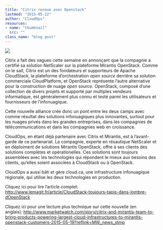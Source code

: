 ```yaml
---
title: "Citrix renoue avec Openstack"
lastmod: "2015-05-22"
author: "CloudOps"
resources:
- name: "thumbnail"
  src: ""
class_name: "blog post"
---
```


<img src="/images/blog/post/Mirantis-Openstack.png" class="main-blog-image">

<p>Citrix a fait des vagues cette semaine en annonçant que la compagnie a certifié sa solution NetScaler sur la plateforme Mirantis OpenStack. Comme on le sait, Citrix est un des fondateurs et supporteurs de Apache CloudStack, la plateforme d’orchestration <i>open source </i>derrière sa solution commerciale CloudPlatform, et OpenStack représente l’autre alternative pour la construction de nuage <i>open source</i>. OpenStack, composé d’une collection de divers projets et supporté par multiples vendeurs informatique, est généralement plus connu et testé parmi les utilisateurs et fournisseurs de l’infonuagique.</p>

<p>Cette nouvelle alliance crée donc un pont entre les deux camps avec comme résultat des solutions infonuagiques plus innovantes, surtout pour les nuages privés dans les grandes entreprises, dans les compagnies de télécommunications et dans les compagnies web en croissance.</p>

<p>CloudOps, en étant déjà partenaire avec Citrix et Mirantis, est à l’avant-garde de ce partenariat. La compagnie, experte en résautique NetScaler et en déploiment de solutions Mirantis OpenStack, offre à ses clients des solutions complètes et opérationelles. Ces solutions sont toujours assemblées avec les technologies qui répondent le mieux aux besoins des clients, qu’elles soient associées à CloudStack ou à OpenStack.</p>

<p>CloudOps a aussi bâti et gère cloud.ca, une infrastructure infonuagique régionale, qui utilise les deux technologies en production.</p>

<p>Cliquez ici pour lire l’article complet: <a href="http://www.lemagit.fr/article/CloudStack-toujours-tapis-dans-lombre-dOpenStack">http://www.lemagit.fr/article/CloudStack-toujours-tapis-dans-lombre-dOpenStack</a></p>

<p>Cliquez ici pour une lecture plus technique sur cette nouvelle (en anglais):&nbsp;<a href="http://www.marketwatch.com/story/citrix-and-mirantis-team-to-bring-products-powering-largest-cloud-infrastructures-to-mirantis-openstack-customers-2015-05-19?reflink=MW_news_stmp" target="_blank">http://www.marketwatch.com/story/citrix-and-mirantis-team-to-bring-products-powering-largest-cloud-infrastructures-to-mirantis-openstack-customers-2015-05-19?reflink=MW_news_stmp</a></p>